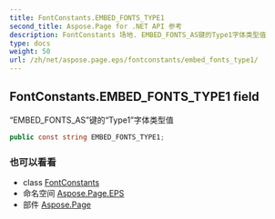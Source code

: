 ```yaml
---
title: FontConstants.EMBED_FONTS_TYPE1
second_title: Aspose.Page for .NET API 参考
description: FontConstants 场地. EMBED_FONTS_AS键的Type1字体类型值
type: docs
weight: 50
url: /zh/net/aspose.page.eps/fontconstants/embed_fonts_type1/
---
```

## FontConstants.EMBED_FONTS_TYPE1 field

“EMBED_FONTS_AS”键的“Type1”字体类型值

```csharp
public const string EMBED_FONTS_TYPE1;
```

### 也可以看看

* class [FontConstants](../)
* 命名空间 [Aspose.Page.EPS](../../fontconstants/)
* 部件 [Aspose.Page](../../../)


